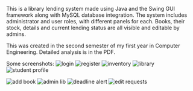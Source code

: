 This is a library lending system made using Java and the Swing GUI framework along with MySQL database integration.
The system includes administrator and user roles, with different panels for each. Books, their stock, details and current lending status are all visible and editable by admins.


This was created in the second semester of my first year in Computer Engineering. Detailed analysis  is in the PDF.

Some screenshots:
![login](https://github.com/NouredeenM17/Nouredeen_Hammad_2121221362_bp2_project/assets/107249282/7a695c15-f232-47f9-a506-ffe7d2a94a41)
![register](https://github.com/NouredeenM17/Nouredeen_Hammad_2121221362_bp2_project/assets/107249282/ac65f207-5355-4d8d-9325-80f13baf04b4)
![inventory](https://github.com/NouredeenM17/Nouredeen_Hammad_2121221362_bp2_project/assets/107249282/c20a1f0e-f23f-4241-90de-8ebc066fb101)
![library](https://github.com/NouredeenM17/Nouredeen_Hammad_2121221362_bp2_project/assets/107249282/ba4d6b75-1a03-43ed-8be6-1382e63d2788)
![student profile](https://github.com/NouredeenM17/Nouredeen_Hammad_2121221362_bp2_project/assets/107249282/0a4c132d-25ec-4e7c-91a9-0a9ad35b2c16)


![add book](https://github.com/NouredeenM17/Nouredeen_Hammad_2121221362_bp2_project/assets/107249282/53b76c09-5ad1-4847-86f5-cd62bf4d7ac2)
![admin lib](https://github.com/NouredeenM17/Nouredeen_Hammad_2121221362_bp2_project/assets/107249282/7f9a5a35-0a70-496b-90d9-4f9663a675ad)
![deadline alert](https://github.com/NouredeenM17/Nouredeen_Hammad_2121221362_bp2_project/assets/107249282/fcbb6cb2-a447-48e3-ad03-ddb7867955cb)
![edit requests](https://github.com/NouredeenM17/Nouredeen_Hammad_2121221362_bp2_project/assets/107249282/ad93f7db-68d6-4adb-b90a-bcf32d7e722a)
